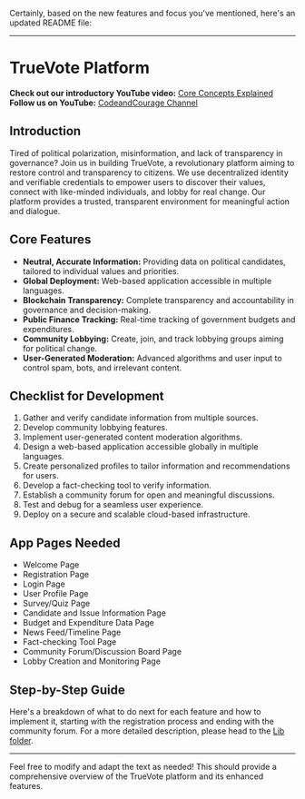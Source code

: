 Certainly, based on the new features and focus you've mentioned, here's an updated README file:

---

# TrueVote Platform

**Check out our introductory YouTube video:** [Core Concepts Explained](https://youtu.be/_0-6g8-lFY8)  
**Follow us on YouTube:** [CodeandCourage Channel](https://www.youtube.com/@CodeandCourage)

## Introduction

Tired of political polarization, misinformation, and lack of transparency in governance? Join us in building TrueVote, a revolutionary platform aiming to restore control and transparency to citizens. We use decentralized identity and verifiable credentials to empower users to discover their values, connect with like-minded individuals, and lobby for real change. Our platform provides a trusted, transparent environment for meaningful action and dialogue.

## Core Features

- **Neutral, Accurate Information:** Providing data on political candidates, tailored to individual values and priorities.
- **Global Deployment:** Web-based application accessible in multiple languages.
- **Blockchain Transparency:** Complete transparency and accountability in governance and decision-making.
- **Public Finance Tracking:** Real-time tracking of government budgets and expenditures.
- **Community Lobbying:** Create, join, and track lobbying groups aiming for political change.
- **User-Generated Moderation:** Advanced algorithms and user input to control spam, bots, and irrelevant content.
  
## Checklist for Development

1. Gather and verify candidate information from multiple sources.
2. Develop community lobbying features.
3. Implement user-generated content moderation algorithms.
4. Design a web-based application accessible globally in multiple languages.
5. Create personalized profiles to tailor information and recommendations for users.
6. Develop a fact-checking tool to verify information.
7. Establish a community forum for open and meaningful discussions.
8. Test and debug for a seamless user experience.
9. Deploy on a secure and scalable cloud-based infrastructure.

## App Pages Needed

- Welcome Page
- Registration Page
- Login Page
- User Profile Page
- Survey/Quiz Page
- Candidate and Issue Information Page
- Budget and Expenditure Data Page
- News Feed/Timeline Page
- Fact-checking Tool Page
- Community Forum/Discussion Board Page
- Lobby Creation and Monitoring Page

## Step-by-Step Guide

Here's a breakdown of what to do next for each feature and how to implement it, starting with the registration process and ending with the community forum. For a more detailed description, please head to the [Lib folder](Link_to_Lib_Folder).

---

Feel free to modify and adapt the text as needed! This should provide a comprehensive overview of the TrueVote platform and its enhanced features.